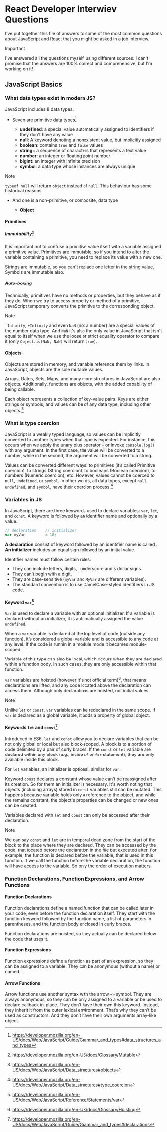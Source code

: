 # React Developer Interwiev Questions

I've put together this file of answers to some of the most common questions
about JavaScript and React that you might be asked in a job interview.

> [!IMPORTANT]
> I've answered all the questions myself, using different sources.
> I can't promise that the answers are 100% correct and comprehensive, but I'm
> working on it!

## JavaScript Basics

### What data types exist in modern JS?

JavaScript includes 8 data types.

- Seven are primitive data types[^1]

  - **undefined**: a special value automatically assigned to identifiers if they
    don't have any value
  - **null**: A keyword denoting a nonexistent value, but implicitly assigned
  - **boolean**: contains `true` and `false` values
  - **string:**: a sequence of characters that represents a text value
  - **number**: an integer or floating point number
  - **bigint**: an integer with infinite precision
  - **symbol**: a data type whose instances are always unique

> [!NOTE]
> `typeof null` will return `object` instead of `null`. This behaviour has some
historical reasons.

- And one is a non-primitive, or composite, data type

  - **Object**

#### Primitives

##### Immutability[^2]

It is important not to confuse a primitive value itself with a variable
assigned a primitive value. Primitives are immutable, so if you intend to
alter the variable containing a primitive, you need to replace its value with
a new one.

Strings are immutable, so you can't replace one letter in the string value.
Symbols are immutable also.

##### Auto-boxing

Technically, primitives have no methods or properties, but they behave as if
they do. When we try to access property or method of a primitive, JavaScript
temporary converts the primitive to the corresponding object.

> [!NOTE]
> `-Infinity`, `+Infinity` and even `NaN` (not a number) are a
> special values of the number data type. And `NaN` it's also the only value in
> JavaScript that isn't equal to itself when we use the loose or strict
> equality operator to compare it (only `Object.is(NaN, NaN)` will return
> `true`).

#### Objects

Objects are stored in memory, and variable reference them by links. In
JavaScript, objects are the sole mutable values.

Arrays, Dates, Sets, Maps, and many more structures in JavaScript are also
objects. Additionally, functions are objects, with the added capability of being
callable.

Each object represents a collection of key-value pairs. Keys are either strings
or symbols, and values can be of any data type, including other objects.[^3]

[^1]: <https://developer.mozilla.org/en-US/docs/Web/JavaScript/Guide/Grammar_and_types#data_structures_and_types>
[^2]: <https://developer.mozilla.org/en-US/docs/Glossary/Mutable>
[^3]: <https://developer.mozilla.org/en-US/docs/Web/JavaScript/Data_structures#objects>

### What is type coercion

JavaScript is a weakly typed language, so values can be implicitly converted to
another types when that type is expected. For instance, this occurs when we apply
the unary plus operator `+` or invoke `console.log()` with any argument. In the
first case, the value will be converted to a number, while in the second, the
argument will be converted to a string.

Values can be converted different ways: to primitives (it’s called Primitive coercion),
to strings (String coercion), to booleans (Boolean coercion), to numbers (Numeric
coercion), etc. However, values cannot be coerced to `null`, `undefined`, or `symbol`.
In other words, all data types, except `null`, `undefined`, and `symbol`, have
their coercion process.[^4]

[^4]: <https://developer.mozilla.org/en-US/docs/Web/JavaScript/Data_structures#type_coercion>

### Variables in JS

In JavaScript, there are three keywords used to declare variables: `var`, `let`, and `const`. A keyword is followed by an identifier name and optionally by a value.

```javascript
// declaration    // initializer
var myVar         = 10;
```

**A declaration** consist of keyword followed by an identifier name is called .
**An initializer** includes an equal sign followed by an initial value.

Identifier names must follow certain rules:

- They can include letters, digits, `_`underscore and `$` dollar signs.
- They can’t begin with a digit.
- They are case-sensitive (`myVar` and `MyVar` are different variables).
- The standard convention is to use CamelCase-styled identifiers in JS code.

#### Keyword `var`[^5]

`Var` is used to declare a variable with an optional initializer. If a variable is declared without an initializer, it is automatically assigned the value `undefined`.

When a `var` variable is declared at the top level of code (outside any function), it’s considered a global variable and is accessible to any code at any level. If the code is runnin in a module mode it becames module-scoped.

Variable of this type can also be local, which occurs when they are declared within a function body. In such cases, they are only accessible within that function.

`var` variables are hoisted (however it's not official term)[^7], that means declarations are lifted, and any code located above the declaration can access them. Although only declarations are hoisted, not initial values.

>[!NOTE]
>Unlike `let` or `const`, `var` variables can be redeclared in the same scope. If `var` is declared as a global variable, it adds a property of global object.

#### Keywords `let` and `const`[^6]

Introduced in ES6, `let` and `const` allow you to declare variables that can be not only global or local but also block-scoped. A block is to a portion of code delimited by a pair of curly braces. If the `const` or `let` variable are declared within any block (e.g., inside `if` or `for` statement), they are only avaliable inside this block.

For `let` variables, an initializer is optional, similar for `var`.

Keyword `const` declares a constant whose value can’t be reassigned after its creation. So for them an initializer is necessary. It's worth noting that objects (including arrays) stored in `const` variables still can be mutated. This happens because variable holds only a reference to the object, and while the remains constant, the object's properties can be changed or new ones can be created.

Variables declared with `let` and `const` can only be accessed after their declaration.

>[!NOTE]
> We can say `const` and `let` are in temporal dead zone from the start of the block to the place where they are declared. They can be accessed by the code, that located before the declaration in the file but executed after. For example, the function is declared before the variable, that is used in this function. If we call the function before the variable declaration, the function will have access to the variable. So only the order of execution matters.

[^5]: <https://developer.mozilla.org/en-US/docs/Web/JavaScript/Reference/Statements/var>
[^6]: <https://developer.mozilla.org/en-US/docs/Web/JavaScript/Guide/Grammar_and_types#declarations>
[^7]: <https://developer.mozilla.org/en-US/docs/Glossary/Hoisting>

### Function Declarations, Function Expressions, and Arrow Functions

#### Function Declarations

Function declarations define a named function that can be called later in your code, even before the function declaration itself. They start with the function keyword followed by the function name, a list of parameters in parentheses, and the function body enclosed in curly braces.

Function declarations are hoisted, so they actually can be declared below the code that uses it.

#### Function Expressions

Function expressions define a function as part of an expression, so they can be assigned to a variable. They can be anonymous (without a name) or named.

#### Arrow Functions

Arrow functions use another syntax with the arrow `=>` symbol. They are always anonymous, so they can be only assigned to a variable or be used to declare callback in-place. They don’t have their own this keyword. Instead, they inherit it from the outer lexical environment. That’s why they can’t be used as constructors. And they don’t have their own arguments array-like object.
